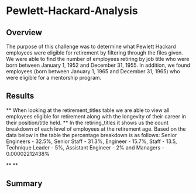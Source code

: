 # Pewlett-Hackard-Analysis
## Overview
The purpose of this challenge was to determine what Pewlett Hackard employees were eligible for retirement by filtering through the files given. We were able to find the number of employees retiring by job title who were born between January 1, 1952 and December 31, 1955. In addition, we found employees (born between January 1, 1965 and December 31, 1965) who were eligible for a mentorship program.
## Results
** When looking at the retirement_titles table we are able to view all employees eligible for retirement along with the longevity of their career in their position/title held.
** In the retiring_titles it shows us the count breakdown of each level of employees at the retirement age. Based on the data below in the table the percentage breakdown is as follows: Senior Engineers - 32.5%, Senior Staff - 31.3%, Engineer - 15.7%, Staff - 13.5, Technique Leader - 5%, Assistant Engineer - 2% and Managers - 0.00002212438%

**
**
## Summary
